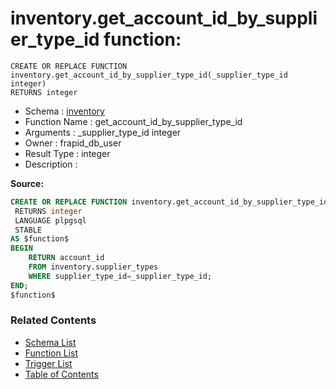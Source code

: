 # inventory.get_account_id_by_supplier_type_id function:

```plpgsql
CREATE OR REPLACE FUNCTION inventory.get_account_id_by_supplier_type_id(_supplier_type_id integer)
RETURNS integer
```
* Schema : [inventory](../../schemas/inventory.md)
* Function Name : get_account_id_by_supplier_type_id
* Arguments : _supplier_type_id integer
* Owner : frapid_db_user
* Result Type : integer
* Description : 


**Source:**
```sql
CREATE OR REPLACE FUNCTION inventory.get_account_id_by_supplier_type_id(_supplier_type_id integer)
 RETURNS integer
 LANGUAGE plpgsql
 STABLE
AS $function$
BEGIN
    RETURN account_id
    FROM inventory.supplier_types
    WHERE supplier_type_id=_supplier_type_id;
END;
$function$

```

### Related Contents
* [Schema List](../../schemas.md)
* [Function List](../../functions.md)
* [Trigger List](../../triggers.md)
* [Table of Contents](../../README.md)

